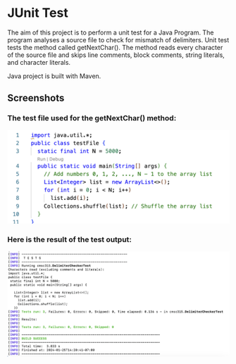 # JUnit Test

The aim of this project is to perform a unit test for a Java Program. The program analyses a source file to check for mismatch of delimiters. Unit test tests the method called getNextChar(). The method reads every character of the source file and skips line comments, block comments, string literals, and character literals. 

Java project is built with Maven.

## Screenshots

### The test file used for the getNextChar() method:

![test file image](/screenshots/test_file.png)

### Here is the result of the test output:

![test image](/screenshots/JUnit_screenshot.png)
